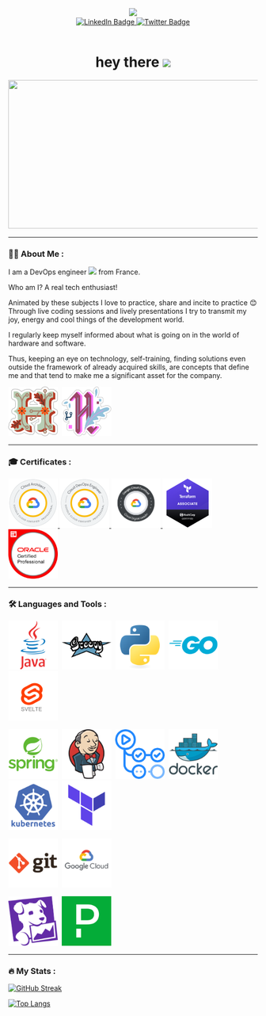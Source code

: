 <div id="header" align="center">
  <img src="https://media.giphy.com/media/M9gbBd9nbDrOTu1Mqx/giphy.gif" width="100"/>
  <div id="badges">
    <a href="https://www.linkedin.com/in/thomasgruson/">
      <img src="https://img.shields.io/badge/LinkedIn-blue?style=for-the-badge&logo=linkedin&logoColor=white" alt="LinkedIn Badge"/>
    </a>
    <a href="https://twitter.com/thomgrus">
      <img src="https://img.shields.io/badge/Twitter-blue?style=for-the-badge&logo=twitter&logoColor=white" alt="Twitter Badge"/>
    </a>
  </div>
  <img src="https://komarev.com/ghpvc/?username=Thomgrus&style=flat-square&color=blue" alt=""/>
  <h1>
    hey there
    <img src="https://media.giphy.com/media/hvRJCLFzcasrR4ia7z/giphy.gif" width="30px"/>
  </h1>
</div>
<div align="center">
  <img src="https://media.giphy.com/media/dWesBcTLavkZuG35MI/giphy.gif" width="600" height="300"/>
</div>

---

### :technologist: About Me :

I am a DevOps engineer <img src="https://media.giphy.com/media/WUlplcMpOCEmTGBtBW/giphy.gif" width="30"> from France.

Who am I? A real tech enthusiast!

Animated by these subjects I love to practice, share and incite to practice 😊 Through live coding sessions and lively presentations I try to transmit my joy, energy and cool things of the development world.

I regularly keep myself informed about what is going on in the world of hardware and software.

Thus, keeping an eye on technology, self-training, finding solutions even outside the framework of already acquired skills, are concepts that define me and that tend to make me a significant asset for the company.

<div>
  <img src="badges/hacktoberfest-2021-badge.png" title="Hacktoberfest 2021" alt="Spring" width="100px" height="100px"/>&nbsp;
  <img src="badges/hacktoberfest-2020-badge.png" title="Hacktoberfest 2020" alt="Spring" width="100px" height="100px"/>
</div>

---

### :mortar_board: Certificates :

<div id="certificates">
  <a href="https://www.credential.net/23c37e3d-974f-480b-8440-4f71aacbe44f">
    <img src="badges/gcp_archi_badge.png" alt="GCP Archi Certificate" width="100px"/>
  </a>
  <a href="https://www.credential.net/c3289f97-d05e-4612-9536-7c522cee23f2">
    <img src="badges/gcp_devops_badge.png" alt="GCP DevOps Certificate" width="100px"/>
  </a>
  <a href="https://www.credential.net/1de92b82-11c8-4f82-9f81-9960d47e39b7">
    <img src="badges/gcp_digital_leader_badge.png" alt="GCP Digital Leader" width="100px"/>
  </a>
  <a href="https://www.credly.com/badges/5c62bc15-0049-4af3-aa9f-a71d654b61eb/public_url">
    <img src="badges/hashicorp-certified-terraform-associate.png" alt="Terraform Certificate" width="100px"/>
  </a>
  <a href="https://www.credly.com/badges/b4580916-4967-43d1-8573-0d5f6a7a5bfa/public_url">
    <img src="badges/oracle-certified-professional-java-se-6-programmer.png" alt="Java SE6 Certificate" width="100px"/>
  </a>
</div>

---

### :hammer_and_wrench: Languages and Tools :

<div>
  <img src="https://github.com/devicons/devicon/blob/master/icons/java/java-original-wordmark.svg" title="Java" alt="Java" width="100px" height="100px"/>&nbsp;
  <img src="https://github.com/devicons/devicon/blob/master/icons/groovy/groovy-original.svg" title="Groovy" alt="Groovy" width="100px" height="100px"/>&nbsp;
  <img src="https://github.com/devicons/devicon/blob/master/icons/python/python-original.svg" title="Python" alt="Python" width="100px" height="100px"/>&nbsp;
  <img src="https://github.com/devicons/devicon/blob/master/icons/go/go-original-wordmark.svg" title="Golang" alt="Golang" width="100px" height="100px"/>&nbsp;
  <img src="https://github.com/devicons/devicon/blob/master/icons/svelte/svelte-original-wordmark.svg" title="Svelte" alt="Svelte" width="100px" height="100px"/>&nbsp;

  <img src="https://github.com/devicons/devicon/blob/master/icons/spring/spring-original-wordmark.svg" title="Spring" alt="Spring" width="100px" height="100px"/>&nbsp;
  <img src="https://github.com/devicons/devicon/blob/master/icons/jenkins/jenkins-original.svg" title="Jenkins" alt="Jenkins" width="100px" height="100px"/>&nbsp;
  <img src="icons/github-actions.png" title="Github Actions" alt="Github Actions" width="100px" height="100px"/>&nbsp;
  <img src="https://github.com/devicons/devicon/blob/master/icons/docker/docker-original-wordmark.svg" title="Docker" alt="Docker" width="100px" height="100px"/>&nbsp;
  <img src="https://github.com/devicons/devicon/blob/master/icons/kubernetes/kubernetes-plain-wordmark.svg" title="Docker" alt="Docker" width="100px" height="100px"/>&nbsp;
  <img src="icons/terraform.png" title="Terraform" alt="Terraform" width="100px" height="100px"/>&nbsp;
  
  <img src="https://github.com/devicons/devicon/blob/master/icons/git/git-original-wordmark.svg" title="Git" alt="Git" width="100px" height="100px"/>&nbsp;
  <img src="https://github.com/devicons/devicon/blob/master/icons/googlecloud/googlecloud-original-wordmark.svg" title="GCP" alt="GCP" width="100px" height="100px"/>&nbsp;
  
  <img src="icons/datadog.png" title="Datadog" alt="Datadog" width="100px" height="100px"/>&nbsp;
  <img src="icons/pagerduty.png" title="PagerDuty" alt="PagerDuty" width="100px" height="100px"/>&nbsp;

</div>

---

### :fire: My Stats :

[![GitHub Streak](http://github-readme-streak-stats.herokuapp.com?user=Thomgrus&theme=dark&background=000000)](https://git.io/streak-stats)

[![Top Langs](https://github-readme-stats.vercel.app/api/top-langs/?username=Thomgrus&layout=compact&theme=vision-friendly-dark)](https://github.com/anuraghazra/github-readme-stats)

